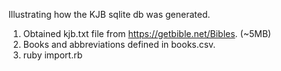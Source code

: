 Illustrating how the KJB sqlite db was generated.

1. Obtained kjb.txt file from https://getbible.net/Bibles. (~5MB)
2. Books and abbreviations defined in books.csv.
3. ruby import.rb